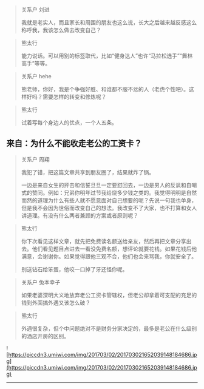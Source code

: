 > 关系户 刘进
> 
> 我就是老实人，而且家长和周围的朋友也这么说，长大之后越来越反感这么称呼我，我该怎么做去改变自己？

> 熊太行
> 
> 能力说话。可以用别的标签取代，比如“健身达人”也许“马拉松选手”“舞林高手”等等。    

> 关系户 hehe
> 
> 熊老师，你好，我是个争强好胜、和谁都不服不忿的人（老虎个性吧）。这样好吗？需要怎样的转变和修炼呢？

> 熊太行
> 
> 试着写每个身边人的优点，一个人五条。    

## 来自：为什么不能收走老公的工资卡？

> 关系户 周翔
> 
> 我犯了错，把这篇文章共享到朋友圈了，结果就炸了锅。
> 
> 一边是来自女生的抨击和信誓旦旦一定要怼回去，一边是男人的反讽和自嘲式的赞同。例如：兄弟你明年过节我给烧多少钱之类的。我觉得明明是自然而然的道理为什么有些人就不愿意面对自己想要的呢？先说一句我也单身，但是我不会因为世俗而改变自己的想法。我改变不了大家，也不打算和女人讲道理。有没有什么两者兼顾的方案或者原则呢？

> 熊太行
> 
> 你下次看见这样文章，就先把免费读名额送给亲友，然后再把文章分享出去。他们看见题目点进去一看没免费名额，想评论就要花钱。如果花钱后他满意，会谢谢你。如果觉得跟他三观不合，他们也会来骂我，你就安全了。
> 
> 别送钻石给笨蛋，他咬一口掉了牙还怪你呢。

> 关系户 兔本幸子
> 
> 如果老婆深明大义地放弃老公工资卡管辖权，但老公却拿着可支配的充足的钱到外面搞外遇又该怎么破？

> 熊太行
> 
> 外遇很复杂，但个中问题绝对不是财务分家决定的，最多是老公在什么级别的酒店开房的区别。

![https://piccdn3.umiwi.com/img/201703/02/201703021652039148184686.jpg](https://piccdn3.umiwi.com/img/201703/02/201703021652039148184686.jpg)

---
